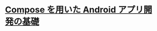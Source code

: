 # [Compose を用いた Android アプリ開発の基礎](https://developer.android.com/courses/android-basics-compose/course?hl=ja)
